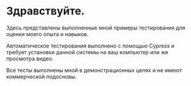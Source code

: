 # Здравствуйте.
Здесь представлены выполненные мной примеры тестирования для оценки моего опыта и навыков.

Автоматическое тестирования выполнено с помощью Cypress и требует установки данной системы на ваш компьютер или же просмотра видео.


Все тесты выполнены мной в демонстрационных целях и не имеют коммерческой подосновы.
